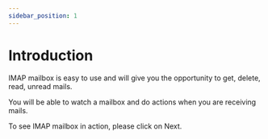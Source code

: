 ```yaml
---
sidebar_position: 1
---
```


# Introduction

IMAP mailbox is easy to use and will give you the opportunity to get, delete, read, unread mails.

You will be able to watch a mailbox and do actions when you are receiving mails.

To see IMAP mailbox in action, please click on Next.